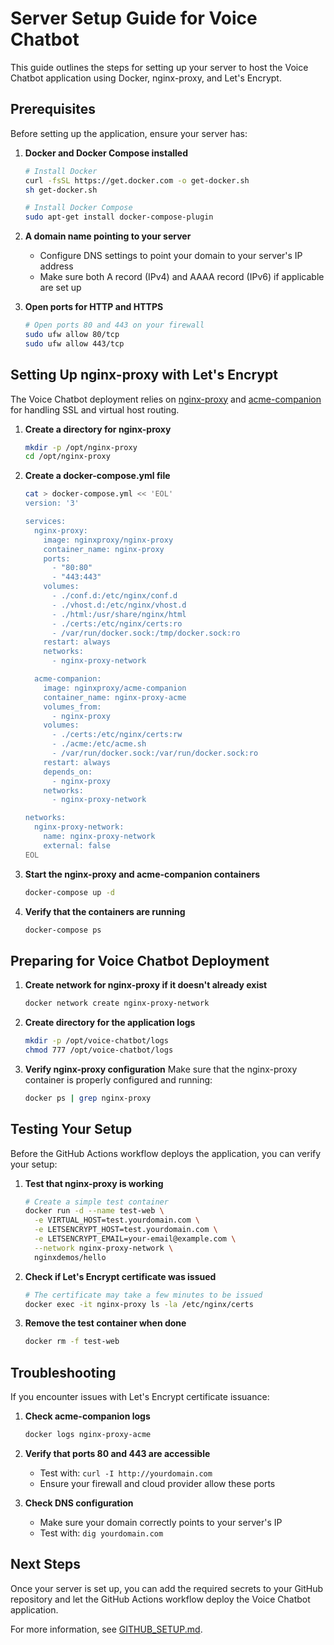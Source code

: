 # Server Setup Guide for Voice Chatbot

This guide outlines the steps for setting up your server to host the Voice Chatbot application using Docker, nginx-proxy, and Let's Encrypt.

## Prerequisites

Before setting up the application, ensure your server has:

1. **Docker and Docker Compose installed**
   ```bash
   # Install Docker
   curl -fsSL https://get.docker.com -o get-docker.sh
   sh get-docker.sh
   
   # Install Docker Compose
   sudo apt-get install docker-compose-plugin
   ```

2. **A domain name pointing to your server**
   - Configure DNS settings to point your domain to your server's IP address
   - Make sure both A record (IPv4) and AAAA record (IPv6) if applicable are set up

3. **Open ports for HTTP and HTTPS**
   ```bash
   # Open ports 80 and 443 on your firewall
   sudo ufw allow 80/tcp
   sudo ufw allow 443/tcp
   ```

## Setting Up nginx-proxy with Let's Encrypt

The Voice Chatbot deployment relies on [nginx-proxy](https://github.com/nginx-proxy/nginx-proxy) and [acme-companion](https://github.com/nginx-proxy/acme-companion) for handling SSL and virtual host routing.

1. **Create a directory for nginx-proxy**
   ```bash
   mkdir -p /opt/nginx-proxy
   cd /opt/nginx-proxy
   ```

2. **Create a docker-compose.yml file**
   ```bash
   cat > docker-compose.yml << 'EOL'
   version: '3'
   
   services:
     nginx-proxy:
       image: nginxproxy/nginx-proxy
       container_name: nginx-proxy
       ports:
         - "80:80"
         - "443:443"
       volumes:
         - ./conf.d:/etc/nginx/conf.d
         - ./vhost.d:/etc/nginx/vhost.d
         - ./html:/usr/share/nginx/html
         - ./certs:/etc/nginx/certs:ro
         - /var/run/docker.sock:/tmp/docker.sock:ro
       restart: always
       networks:
         - nginx-proxy-network
   
     acme-companion:
       image: nginxproxy/acme-companion
       container_name: nginx-proxy-acme
       volumes_from:
         - nginx-proxy
       volumes:
         - ./certs:/etc/nginx/certs:rw
         - ./acme:/etc/acme.sh
         - /var/run/docker.sock:/var/run/docker.sock:ro
       restart: always
       depends_on:
         - nginx-proxy
       networks:
         - nginx-proxy-network
   
   networks:
     nginx-proxy-network:
       name: nginx-proxy-network
       external: false
   EOL
   ```

3. **Start the nginx-proxy and acme-companion containers**
   ```bash
   docker-compose up -d
   ```

4. **Verify that the containers are running**
   ```bash
   docker-compose ps
   ```

## Preparing for Voice Chatbot Deployment

1. **Create network for nginx-proxy if it doesn't already exist**
   ```bash
   docker network create nginx-proxy-network
   ```

2. **Create directory for the application logs**
   ```bash
   mkdir -p /opt/voice-chatbot/logs
   chmod 777 /opt/voice-chatbot/logs
   ```

3. **Verify nginx-proxy configuration**
   Make sure that the nginx-proxy container is properly configured and running:
   ```bash
   docker ps | grep nginx-proxy
   ```

## Testing Your Setup

Before the GitHub Actions workflow deploys the application, you can verify your setup:

1. **Test that nginx-proxy is working**
   ```bash
   # Create a simple test container
   docker run -d --name test-web \
     -e VIRTUAL_HOST=test.yourdomain.com \
     -e LETSENCRYPT_HOST=test.yourdomain.com \
     -e LETSENCRYPT_EMAIL=your-email@example.com \
     --network nginx-proxy-network \
     nginxdemos/hello
   ```

2. **Check if Let's Encrypt certificate was issued**
   ```bash
   # The certificate may take a few minutes to be issued
   docker exec -it nginx-proxy ls -la /etc/nginx/certs
   ```

3. **Remove the test container when done**
   ```bash
   docker rm -f test-web
   ```

## Troubleshooting

If you encounter issues with Let's Encrypt certificate issuance:

1. **Check acme-companion logs**
   ```bash
   docker logs nginx-proxy-acme
   ```

2. **Verify that ports 80 and 443 are accessible**
   - Test with: `curl -I http://yourdomain.com`
   - Ensure your firewall and cloud provider allow these ports

3. **Check DNS configuration**
   - Make sure your domain correctly points to your server's IP
   - Test with: `dig yourdomain.com`

## Next Steps

Once your server is set up, you can add the required secrets to your GitHub repository and let the GitHub Actions workflow deploy the Voice Chatbot application.

For more information, see [GITHUB_SETUP.md](GITHUB_SETUP.md).